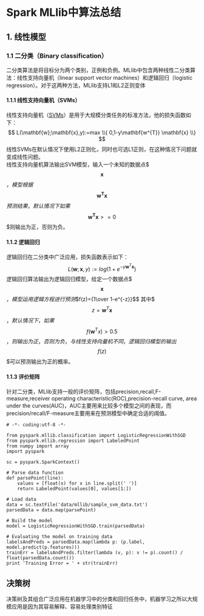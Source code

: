 # Spark MLlib中算法总结

## 1. 线性模型  
### 1.1 二分类（Binary classification）  
二分类算法是将目标分为两个类别，正例和负例。MLlib中包含两种线性二分类算法：线性支持向量机（linear support vector machines）和逻辑回归（logistic regression）。对于这两种方法，MLlib支持L1和L2正则变体  

#### 1.1.1 线性支持向量机（SVMs）  
线性支持向量机（[SVMs](https://en.wikipedia.org/wiki/Support_vector_machine#Linear_SVM)）是用于大规模分类任务的标准方法，他的损失函数如下：  
$$ L(\mathbf{w};\mathbf{x},y):=max \\{ 0,1-y\mathbf{w^{T}} \mathbf{x} \\} $$
线性SVMs在默认情况下使用L2正则化，同时也可选L1正则，在这种情况下问题就变成线性问题。  
线性支持向量机算法输出SVM模型，输入一个未知的数据点$$$\mathbf{x}$$$，模型根据$$$\mathbf{w^T}\mathbf{x}$$$预测结果，默认情况下如果$$$\mathbf{w^T}\mathbf{x}>=0$$$则输出为正，否则为负。

#### 1.1.2 逻辑回归
逻辑回归在二分类中广泛应用，损失函数表示如下：$$L(\mathbf{w};\mathbf{x},y):=log(1+e^{-y\mathbf{w}^T \mathbf{x}})$$
逻辑回归算法输出为逻辑回归模型，给定一个数据点$$$\mathbf{x}$$$，模型运用逻辑方程进行预测$$f(z)={1\over 1-e^{-z}}$$
其中$$$z=\mathbf{w}^T \mathbf{x}$$$，默认情况下，如果$$$f(\mathbf w^Tx)>0.5$$$，则输出为正，否则为负，与线性支持向量机不同，逻辑回归模型的输出$$$f(z)$$$可以预测输出为正的概率。

#### 1.1.3 评价矩阵
针对二分类，MLlib支持一般的评价矩阵，包括precision,recall,F-measure,receiver operating characteristic(ROC),precision-recall curve, area under the curves(AUC)，AUC主要用来比较多个模型之间的表现，而precision/recall/F-measure主要用来在预测模型中确定合适的阈值。

```
# -*- coding:utf-8 -*-

from pyspark.mllib.classification import LogisticRegressionWithSGD
from pyspark.mllib.regression import LabeledPoint
from numpy import array
import pyspark

sc = pyspark.SparkContext()

# Parse data function
def parsePoint(line):
    values = [float(x) for x in line.split(' ')]
    return LabeledPoint(values[0], values[1:])

# Load data
data = sc.textFile('data/mllib/sample_svm_data.txt')
parsedData = data.map(parsePoint)

# Build the model
model = LogisticRegressionWithSGD.train(parsedData)

# Evaluating the model on training data
labelsAndPreds = parsedData.map(lambda p: (p.label, model.predict(p.features)))
trainErr = labelsAndPreds.filter(lambda (v, p): v != p).count() / float(parsedData.count())
print 'Training Error = ' + str(trainErr)
```


## 决策树
决策树及其组合广泛应用在机器学习中的分类和回归任务中，机器学习之所以大规模应用是因为其容易解释、容易处理类别特征


